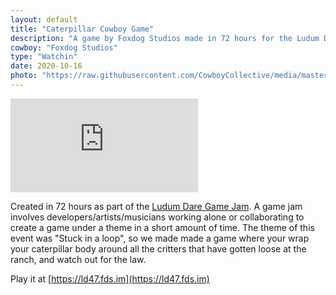 ```yaml
---
layout: default
title: "Caterpillar Cowboy Game"
description: "A game by Foxdog Studios made in 72 hours for the Ludum Dare 47 game jam"
cowboy: "Foxdog Studios"
type: "Watchin"
date: 2020-10-16
photo: "https://raw.githubusercontent.com/CowboyCollective/media/master/redsundown.png"
---
```

<iframe src="https://ld47.fds.im" id="youtube" frameborder="0" webkitallowfullscreen="true" mozallowfullscreen="true" allowfullscreen></iframe>

Created in 72 hours as part of the [Ludum Dare Game Jam](https://ldjam.com/). A game jam involves developers/artists/musicians working alone or collaborating to create a game under a theme in a short amount of time. The theme of this event was "Stuck in a loop", so we made made a game where your wrap your caterpillar body around all the critters that have gotten loose at the ranch, and watch out for the law.

Play it at [https://ld47.fds.im](https://ld47.fds.im)
